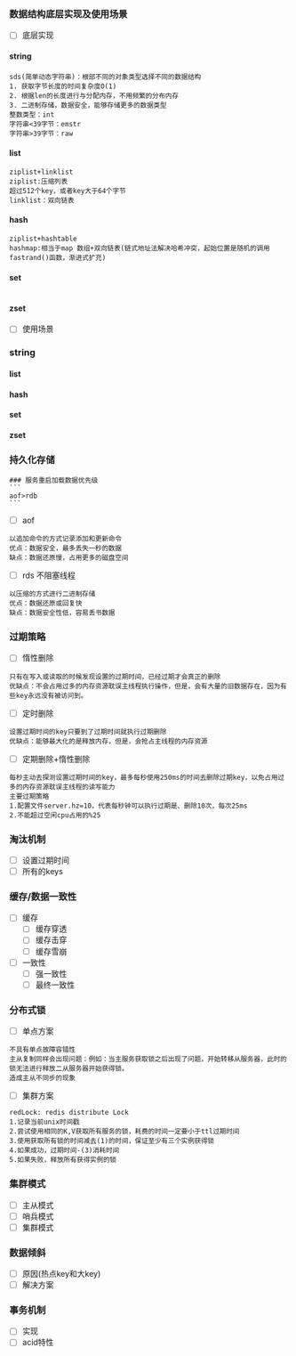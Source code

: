 ### 数据结构底层实现及使用场景
   - [ ] 底层实现
   #### string
   ```
   sds(简单动态字符串)：根部不同的对象类型选择不同的数据结构
   1. 获取字节长度的时间复杂度O(1)
   2. 根据len的长度进行与分配内存，不用频繁的分布内存
   3. 二进制存储，数据安全，能够存储更多的数据类型
   整数类型：int
   字符串<39字节：emstr
   字符串>39字节：raw
   ```
   #### list 
   ```
   ziplist+linklist
   ziplist:压缩列表
   超过512个key，或者key大于64个字节
   linklist：双向链表
   ```
   #### hash
   ```
   ziplist+hashtable
   hashmap:相当于map 数组+双向链表(链式地址法解决哈希冲突，起始位置是随机的调用fastrand()函数，渐进式扩充)
   ```
   #### set
   ```
   
   ```
   #### zset
   - [ ] 使用场景
   ### string
   #### list
   #### hash
   #### set
   #### zset
### 持久化存储
    ### 服务重启加载数据优先级 
    ```
    aof>rdb
    ```
   - [ ] aof 
```
以追加命令的方式记录添加和更新命令
优点：数据安全，最多丢失一秒的数据
缺点：数据还原慢，占用更多的磁盘空间
```
   - [ ] rds 不阻塞线程
```
以压缩的方式进行二进制存储
优点：数据还原或回复快
缺点：数据安全性低，容易丢书数据
```
### 过期策略
   - [ ] 惰性删除
```
只有在写入或读取的时候发现设置的过期时间，已经过期才会真正的删除
优缺点：不会占用过多的内存资源耽误主线程执行操作，但是，会有大量的旧数据存在，因为有些key永远没有被访问到。
```
   - [ ] 定时删除
```
设置过期时间的key只要到了过期时间就执行过期删除
优缺点：能够最大化的是释放内存，但是，会抢占主线程的内存资源
```
   - [ ] 定期删除+惰性删除
```
每秒主动去探测设置过期时间的key，最多每秒使用250ms的时间去删除过期key，以免占用过多的内存资源耽误主线程的读写能力
主要过期策略
1.配置文件server.hz=10，代表每秒钟可以执行过期是、删除10次，每次25ms
2.不能超过空闲cpu占用的%25
```
### 淘汰机制
   - [ ] 设置过期时间
   - [ ] 所有的keys
### 缓存/数据一致性
   - [ ] 缓存
        - [ ] 缓存穿透
        - [ ] 缓存击穿
        - [ ] 缓存雪崩
   - [ ] 一致性
        - [ ] 强一致性
        - [ ] 最终一致性
### 分布式锁
   - [ ]  单点方案
   ```
   不具有单点故障容错性
   主从复制同样会出现问题：例如：当主服务获取锁之后出现了问题，开始转移从服务器，此时的锁无法进行释放二从服务器开始获得锁。
   造成主从不同步的现象
   ```
   - [ ]  集群方案
   ```
   redLock: redis distribute Lock
   1.记录当前unix时间戳
   2.尝试使用相同的K,V获取所有服务的锁，耗费的时间一定要小于ttl过期时间
   3.使用获取所有锁的时间减去(1)的时间，保证至少有三个实例获得锁
   4.如果成功，过期时间-(3)消耗时间
   5.如果失败，释放所有获得实例的锁
   ```
### 集群模式
   - [ ] 主从模式
   - [ ]  哨兵模式
   - [ ]  集群模式
### 数据倾斜
   - [ ] 原因(热点key和大key)
   - [ ] 解决方案
### 事务机制
   - [ ] 实现
   - [ ] acid特性
